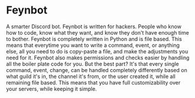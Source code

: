 # Feynbot

A smarter Discord bot.  Feynbot is written for hackers.  People who know how to code, know what they want, and know they don't have enough time to bother.  Feynbot is completely written in Python and is file based.  This means that everytime you want to write a command, event, or anything else, all you need to do is copy-paste a file, and make the adjustments you need for it.  Feynbot also makes permissions and checks easier by handling all the boiler plate code for you.  But the best part?  It's that every single command, event, change, can be handled completely differently based on what guild it's in, the channel it's from, or the user created it, while all remaining file based.  This means that you have full customizability over your servers, while keeping it simple.
